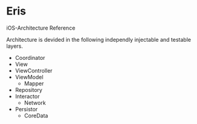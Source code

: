 # Eris
iOS-Architecture Reference 

Architecture is devided in the following independly injectable and testable layers. 

- Coordinator
- View
- ViewController
- ViewModel
    - Mapper
- Repository
- Interactor
    - Network
- Persistor
    - CoreData
